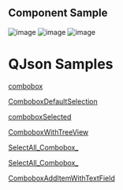 ## Component Sample

![image](https://cdn.softtech.com.tr/ngsp-quick/nemo/dev/mdImages/VCombobox/vcombobox.png)
![image](https://cdn.softtech.com.tr/ngsp-quick/nemo/dev/mdImages/VCombobox/vcombobox1.png)
![image](https://cdn.softtech.com.tr/ngsp-quick/nemo/dev/mdImages/VCombobox/vcombobox2.png)


# QJson Samples

<a href="" onclick="this.href='?q=qjsons/combobox.qjson'; this.target=(window.location !== window.parent.location) ? '' : '_blank';"  target=''>combobox</a>

<a href="" onclick="this.href='?q=qjsons/ComboboxDefaultSelection.qjson'; this.target=(window.location !== window.parent.location) ? '' : '_blank';"  target=''>ComboboxDefaultSelection</a>

<a href="" onclick="this.href='?q=qjsons/comboboxSelected.qjson'; this.target=(window.location !== window.parent.location) ? '' : '_blank';"  target=''>comboboxSelected</a>

<a href="" onclick="this.href='?q=qjsons/ComboboxWithTreeView.qjson'; this.target=(window.location !== window.parent.location) ? '' : '_blank';"  target=''>ComboboxWithTreeView</a>

<a href="" onclick="this.href='?q=qjsons/SelectAll_Combobox_.qjson'; this.target=(window.location !== window.parent.location) ? '' : '_blank';"  target=''>SelectAll_Combobox_</a>

<a href="" onclick="this.href='?q=qjsons/ComboboxAddItemWithDialog.qjson'; this.target=(window.location !== window.parent.location) ? '' : '_blank';"  target=''>SelectAll_Combobox_</a>

<a href="" onclick="this.href='?q=qjsons/ComboboxAddItemWithTextField.qjson'; this.target=(window.location !== window.parent.location) ? '' : '_blank';"  target=''>ComboboxAddItemWithTextField</a>
